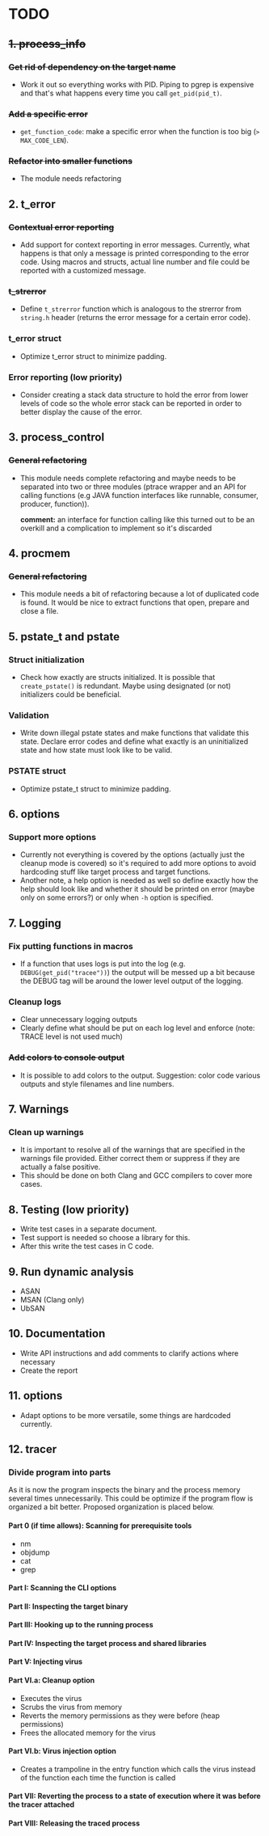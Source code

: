 # TODO

## ~~1. process_info~~
### ~~Get rid of dependency on the target name~~
*   Work it out so everything works with PID.
    Piping to pgrep is expensive and that's what happens every time you call `get_pid(pid_t)`.
### ~~Add a specific error~~
*   `get_function_code`: make a specific error when the function is too big (`> MAX_CODE_LEN`).
### ~~Refactor into smaller functions~~
*   The module needs refactoring


## 2. t_error
### ~~Contextual error reporting~~
*   Add support for context reporting in error messages. Currently, what happens is that
    only a message is printed corresponding to the error code. Using macros and structs,
    actual line number and file could be reported with a customized message.
### ~~t_strerror~~
*   Define `t_strerror` function which is analogous to the strerror from `string.h` header 
    (returns the error message for a certain error code).
### t_error struct
*   Optimize t_error struct to minimize padding.
### Error reporting (low priority)
*   Consider creating a stack data structure to hold the error from lower levels of code so the
    whole error stack can be reported in order to better display the cause of the error.


## 3. process_control
### ~~General refactoring~~
*   This module needs complete refactoring and maybe needs to be separated into two or three
    modules (ptrace wrapper and an API for calling functions
    (e.g JAVA function interfaces like runnable, consumer, producer, function)).
    
    **comment:** an interface for function calling like this turned out to be an overkill and a complication
    to implement so it's discarded


## 4. procmem
### ~~General refactoring~~
*   This module needs a bit of refactoring because a lot of duplicated code is found.
    It would be nice to extract functions that open, prepare and close a file.
    
## 5. pstate_t and pstate
### Struct initialization
*   Check how exactly are structs initialized. It is possible that `create_pstate()` is
    redundant. Maybe using designated (or not) initializers could be beneficial.
### Validation 
*   Write down illegal pstate states and make functions that validate this state. Declare error codes and 
    define what exactly is an uninitialized state and how state must look like to be valid.    
### PSTATE struct
*   Optimize pstate_t struct to minimize padding.


## 6. options
### Support more options
*   Currently not everything is covered by the options (actually just the cleanup mode is covered) so
    it's required to add more options to avoid hardcoding stuff like target process and target functions.
*   Another note, a help option is needed as well so define exactly how the help should look like and
    whether it should be printed on error (maybe only on some errors?) or only when `-h` option is
    specified.
    
## 7. Logging
### Fix putting functions in macros
*   If a function that uses logs is put into the log (e.g. `DEBUG(get_pid("tracee"))`) the output
    will be messed up a bit because the DEBUG tag will be around the lower level output of the logging.
### Cleanup logs
*   Clear unnecessary logging outputs
*   Clearly define what should be put on each log level and enforce (note: TRACE level is not used much)
### ~~Add colors to console output~~
*   It is possible to add colors to the output. 
    Suggestion: color code various outputs and style filenames and line numbers. 
    
## 7. Warnings
### Clean up warnings
*   It is important to resolve all of the warnings that are specified in the warnings file provided.
    Either correct them or suppress if they are actually a false positive.
*   This should be done on both Clang and GCC compilers to cover more cases.

## 8. Testing (low priority)
*   Write test cases in a separate document.
*   Test support is needed so choose a library for this.
*   After this write the test cases in C code.

## 9. Run dynamic analysis
*   ASAN
*   MSAN (Clang only)
*   UbSAN
 
## 10. Documentation
*   Write API instructions and add comments to clarify actions where necessary
*   Create the report

## 11. options
*   Adapt options to be more versatile, some things are hardcoded currently.

## 12. tracer
### Divide program into parts
As it is now the program inspects the binary and the process memory several times unnecessarily.
This could be optimize if the program flow is organized a bit better.
Proposed organization is placed below.
#### Part 0 (if time allows): Scanning for prerequisite tools
*   nm
*   objdump
*   cat
*   grep  
#### Part I: Scanning the CLI options
#### Part II: Inspecting the target binary
#### Part III: Hooking up to the running process
#### Part IV: Inspecting the target process and shared libraries
#### Part V: Injecting virus
#### Part VI.a: Cleanup option
*   Executes the virus
*   Scrubs the virus from memory
*   Reverts the memory permissions as they were before (heap permissions)
*   Frees the allocated memory for the virus
#### Part VI.b: Virus injection option
*   Creates a trampoline in the entry function which calls the virus instead of the function
    each time the function is called
#### Part VII: Reverting the process to a state of execution where it was before the tracer attached
#### Part VIII: Releasing the traced process